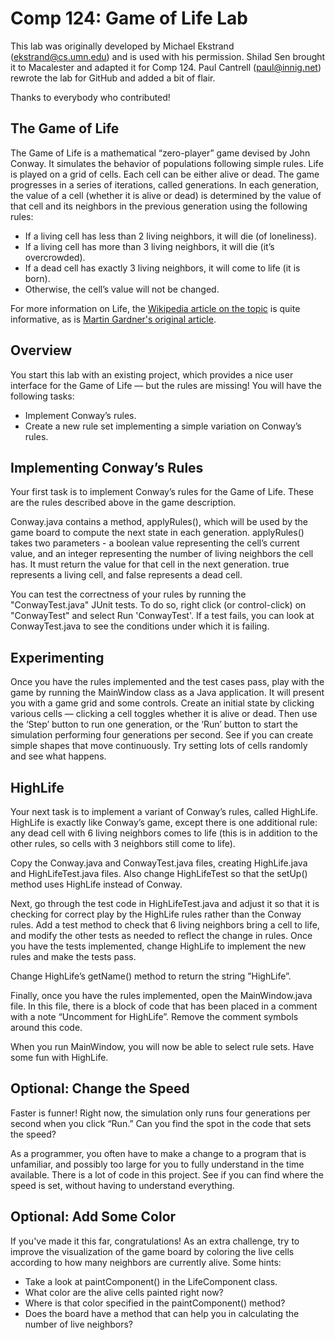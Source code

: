 Comp 124: Game of Life Lab
====

This lab was originally developed by Michael Ekstrand (ekstrand@cs.umn.edu) and is used with his permission.
Shilad Sen brought it to Macalester and adapted it for Comp 124.
Paul Cantrell (paul@innig.net) rewrote the lab for GitHub and added a bit of flair.

Thanks to everybody who contributed!


The Game of Life
---

The Game of Life is a mathematical “zero-player” game devised by John Conway. It simulates the behavior of populations following simple rules.  Life is played on a grid of cells. Each cell can be either alive or dead.  The game progresses in a series of iterations, called generations.  In each generation, the value of a cell (whether it is alive or dead) is determined by the value of that cell and its neighbors in the previous generation using the following rules:

- If a living cell has less than 2 living neighbors, it will die (of loneliness).
- If a living cell has more than 3 living neighbors, it will die (it’s overcrowded).
- If a dead cell has exactly 3 living neighbors, it will come to life (it is born).
- Otherwise, the cell’s value will not be changed.

For more information on Life, the [Wikipedia article on the topic](http://en.wikipedia.org/wiki/Conway%27s_Game_of_Life) is quite informative, as is [Martin Gardner's original article](http://ddi.cs.uni-potsdam.de/HyFISCH/Produzieren/lis_projekt/proj_gamelife/ConwayScientificAmerican.htm).


Overview
---

You start this lab with an existing project, which provides a nice user interface for the Game of Life — but the rules are missing!
You will have the following tasks:

- Implement Conway’s rules.
- Create a new rule set implementing a simple variation on Conway’s rules.


Implementing Conway’s Rules
---

Your first task is to implement Conway’s rules for the Game of Life. These are the rules described above in the game description.

Conway.java contains a method, applyRules(), which will be used by the game board to compute the next state in each generation. applyRules() takes two parameters - a boolean value representing the cell’s current value, and an integer representing the number of living neighbors the cell has. It must return the value for that cell in the next generation. true represents a living cell, and false represents a dead cell.

You can test the correctness of your rules by running the "ConwayTest.java" JUnit tests.  To do so, right click (or control-click) on "ConwayTest" and select Run 'ConwayTest'.  If a test fails, you can look at ConwayTest.java to see the conditions under which it is failing.


Experimenting
---

Once you have the rules implemented and the test cases pass, play with the game by running the MainWindow class as a Java application. It will present you with a game grid and some controls. Create an initial state by clicking various cells — clicking a cell toggles whether it is alive or dead. Then use the ‘Step’ button to run one generation, or the ‘Run’ button to start the simulation performing four generations per second. See if you can create simple shapes that move continuously. Try setting lots of cells randomly and see what happens.


HighLife
---

Your next task is to implement a variant of Conway’s rules, called HighLife. HighLife is exactly like Conway’s game, except there is one additional rule: any dead cell with 6 living neighbors comes to life (this is in addition to the other rules, so cells with 3 neighbors still come to life).

Copy the Conway.java and ConwayTest.java files, creating HighLife.java and HighLifeTest.java files. Also change HighLifeTest so that the setUp() method uses HighLife instead of Conway.

Next, go through the test code in HighLifeTest.java and adjust it so that it is checking for correct play by the HighLife rules rather than the Conway rules.
Add a test method to check that 6 living neighbors bring a cell to life, and modify the other tests as needed to reflect the change in rules.  Once you have the tests implemented, change HighLife to implement the new rules and make the tests pass.

Change HighLife’s getName() method to return the string ”HighLife”.

Finally, once you have the rules implemented, open the MainWindow.java file. In this file, there is a block of code that has been placed in a comment with a note “Uncomment for HighLife”. Remove the comment symbols around this code.

When you run MainWindow, you will now be able to select rule sets.  Have some fun with HighLife.


Optional: Change the Speed
---

Faster is funner! Right now, the simulation only runs four generations per second when you click “Run.” Can you find the spot in the code that sets the speed?

As a programmer, you often have to make a change to a program that is unfamiliar, and possibly too large for you to fully understand in the time available. There is a lot of code in this project. See if you can find where the speed is set, without having to understand everything.


Optional: Add Some Color
---

If you've made it this far, congratulations!  As an extra challenge, try to improve the visualization of the game board by coloring the live cells according to how many neighbors are currently alive.  Some hints:

- Take a look at paintComponent() in the LifeComponent class.
- What color are the alive cells painted right now?
- Where is that color specified in the paintComponent() method?
- Does the board have a method that can help you in calculating the number of live neighbors?
